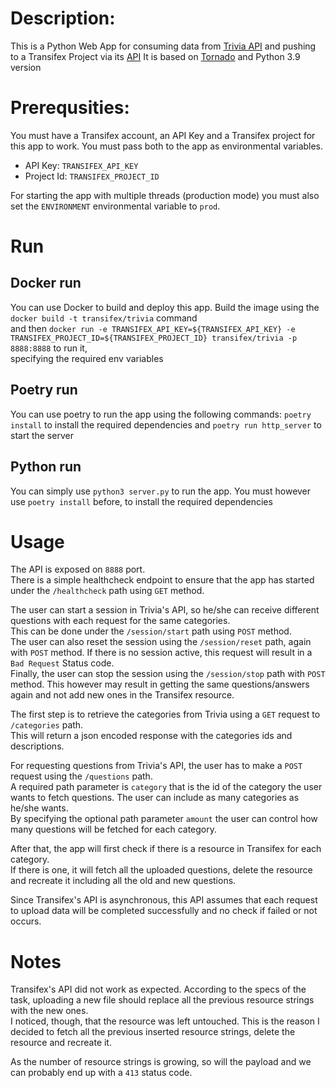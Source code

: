 # Description: 

This is a Python Web App for consuming data from [Trivia API](https://opentdb.com/api_config.php) and pushing to a Transifex Project via its [API](https://transifex.github.io/openapi/index.html)
It is based on [Tornado](https://www.tornadoweb.org/en/stable/) and Python 3.9 version

# Prerequsities:

You must have a Transifex account, an API Key and a Transifex project for this app to work.
You must pass both to the app as environmental variables.
 - API Key: `TRANSIFEX_API_KEY`
 - Project Id: `TRANSIFEX_PROJECT_ID`

For starting the app with multiple threads (production mode) you must also set the `ENVIRONMENT` environmental variable to `prod`.

# Run

## Docker run
 You can use Docker to build and deploy this app.
 Build the image using the ``docker build -t transifex/trivia`` command<br>
 and then `docker run -e TRANSIFEX_API_KEY=${TRANSIFEX_API_KEY} -e TRANSIFEX_PROJECT_ID=${TRANSIFEX_PROJECT_ID} transifex/trivia -p 8888:8888` to run it,<br>specifying the required env variables

## Poetry run
 You can use poetry to run the app using the following commands: `poetry install` to install the required dependencies and `poetry run http_server` to start the server

## Python run
 You can simply use `python3 server.py` to run the app. You must however use `poetry install` before, to install the required dependencies

# Usage

The API is exposed on `8888` port.<br>
There is a simple healthcheck endpoint to ensure that the app has started under the `/healthcheck` path using `GET` method.

The user can start a session in Trivia's API, so he/she can receive different questions with each request for the same categories.<br>
This can be done under the `/session/start` path using `POST` method.<br>
The user can also reset the session using the `/session/reset` path, again with `POST` method. If there is no session active, this request will result in a `Bad Request` Status code.<br>
Finally, the user can stop the session using the `/session/stop` path with `POST` method. This however may result in getting the same questions/answers again and not add new ones in the Transifex resource.

The first step is to retrieve the categories from Trivia using a `GET` request to `/categories` path.<br>
This will return a json encoded response with the categories ids and descriptions.

For requesting questions from Trivia's API, the user has to make a `POST` request using the `/questions` path.<br>
A required path parameter is `category` that is the id of the category the user wants to fetch questions. The user can include as many categories as he/she wants.<br>
By specifying the optional path parameter `amount` the user can control how many questions will be fetched for each category.

After that, the app will first check if there is a resource in Transifex for each category.<br>
If there is one, it will fetch all the uploaded questions, delete the resource and recreate it including all the old and new questions.

Since Transifex's API is asynchronous, this API assumes that each request to upload data will be completed successfully and no check if failed or not occurs.

# Notes

Transifex's API did not work as expected. According to the specs of the task, uploading a new file should replace all the previous resource strings with the new ones.<br>
I noticed, though, that the resource was left untouched. This is the reason I decided to fetch all the previous inserted resource strings, delete the resource and recreate it.<br>

As the number of resource strings is growing, so will the payload and we can probably end up with a `413` status code.